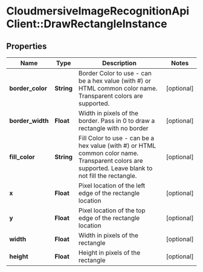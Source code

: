# CloudmersiveImageRecognitionApiClient::DrawRectangleInstance

## Properties
Name | Type | Description | Notes
------------ | ------------- | ------------- | -------------
**border_color** | **String** | Border Color to use - can be a hex value (with #) or HTML common color name.  Transparent colors are supported. | [optional] 
**border_width** | **Float** | Width in pixels of the border.  Pass in 0 to draw a rectangle with no border | [optional] 
**fill_color** | **String** | Fill Color to use - can be a hex value (with #) or HTML common color name.  Transparent colors are supported.  Leave blank to not fill the rectangle. | [optional] 
**x** | **Float** | Pixel location of the left edge of the rectangle location | [optional] 
**y** | **Float** | Pixel location of the top edge of the rectangle location | [optional] 
**width** | **Float** | Width in pixels of the rectangle | [optional] 
**height** | **Float** | Height in pixels of the rectangle | [optional] 



